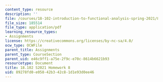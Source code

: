 ```yaml
---
content_type: resource
description: ''
file: /courses/18-102-introduction-to-functional-analysis-spring-2021/89278fd0e05842b342c81d1e93d0ee46_MIT18_102s21_hw8.pdf
file_size: 185514
file_type: application/pdf
learning_resource_types:
- Assignments
license: https://creativecommons.org/licenses/by-nc-sa/4.0/
ocw_type: OCWFile
parent_title: Assignments
parent_type: CourseSection
parent_uid: e46c9ff1-a75e-2f9c-e70c-8614b6621b93
resourcetype: Document
title: 18.102 S2021 Homework 8
uid: 89278fd0-e058-42b3-42c8-1d1e93d0ee46
---
```

